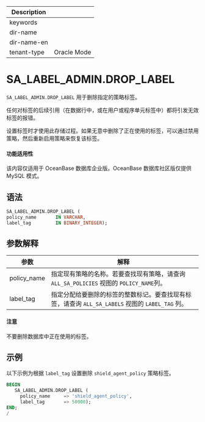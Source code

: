| Description   |                 |
|---------------|-----------------|
| keywords      |                 |
| dir-name      |                 |
| dir-name-en   |                 |
| tenant-type   | Oracle Mode     |

# SA_LABEL_ADMIN.DROP_LABEL 

`SA_LABEL_ADMIN.DROP_LABEL` 用于删除指定的策略标签。

任何对标签的后续引用（在数据行中，或在用户或程序单元标签中）都将引发无效标签的报错。

设置标签时才使用此存储过程。如果无意中删除了正在使用的标签，可以通过禁用策略，然后重新启用策略来恢复该标签。

  <main id="notice" >
    <h4>功能适用性</h4>
    <p>该内容仅适用于 OceanBase 数据库企业版。OceanBase 数据库社区版仅提供 MySQL 模式。</p>
  </main>

## 语法 

```sql
SA_LABEL_ADMIN.DROP_LABEL (
policy_name       IN VARCHAR,
label_tag         IN BINARY_INTEGER);
```



## 参数解释 



|   **参数**    |                            **解释**                             |
|-------------|---------------------------------------------------------------|
| policy_name | 指定现有策略的名称。若要查找现有策略，请查询 `ALL_SA_POLICIES` 视图的 `POLICY_NAME`列。    |
| label_tag   | 指定分配给要删除的标签的整数标记。要查找现有标签，请查询 `ALL_SA_LABELS` 视图的 `LABEL_TAG` 列。 |




  <main id="notice" type='notice'>
    <h4>注意</h4>
    <p>不要删除数据库中正在使用的标签。</p>
  </main>

## 示例 

以下示例为根据 `label_tag` 设置删除 `shield_agent_policy` 策略标签。

```sql
BEGIN
   SA_LABEL_ADMIN.DROP_LABEL (
     policy_name     => 'shield_agent_policy',
     label_tag       => 50000);
END;
/
```



